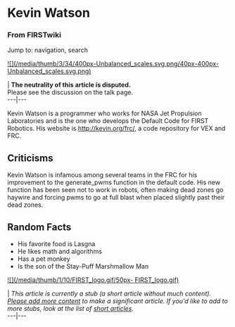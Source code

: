 # Kevin Watson

### From FIRSTwiki

Jump to: navigation, search

[![](/media/thumb/3/34/400px-Unbalanced_scales.svg.png/40px-400px-
Unbalanced_scales.svg.png)](/index.php/Image:400px-Unbalanced_scales.svg.png
"" )

| **The neutrality of this article is disputed.**  
Please see the discussion on the talk page.  
---|---  
  
  

Kevin Watson is a programmer who works for NASA Jet Propulsion Laboratories
and is the one who develops the Default Code for FIRST Robotics. His website
is <http://kevin.org/frc/>, a code repository for VEX and FRC.


## Criticisms

Kevin Watson is infamous among several teams in the FRC for his improvement to
the generate_pwms function in the default code. His new function has been seen
not to work in robots, often making dead zones go haywire and forcing pwms to
go at full blast when placed slightly past their dead zones.


## Random Facts

  * His favorite food is Lasgna 
  * He likes math and algorithms 
  * Has a pet monkey 
  * Is the son of the Stay-Puff Marshmallow Man 

[![](/media/thumb/1/10/FIRST_logo.gif/50px-
FIRST_logo.gif)](/index.php/Image:FIRST_logo.gif "" )

|  _This article is currently a stub (a short article without much content).
[Please add more
content](http://www.firstwiki.net/index.php?title=Kevin_Watson&action=edit
"http://www.firstwiki.net/index.php?title=Kevin_Watson&action=edit" ) to make
a significant article. If you'd like to add to more stubs, look at the list of
[short articles](/index.php/Special:Shortpages "Special:Shortpages" )._  
---|---  
  
